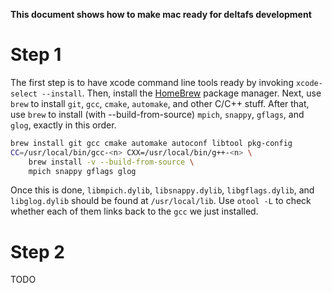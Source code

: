 **This document shows how to make mac ready for deltafs development**

# Step 1

The first step is to have xcode command line tools ready by invoking `xcode-select --install`. Then, install the [HomeBrew](https://brew.sh/) package manager. Next, use `brew` to install `git`, `gcc`, `cmake`, `automake`, and other C/C++ stuff. After that, use `brew` to install (with --build-from-source) `mpich`, `snappy`, `gflags`, and `glog`, exactly in this order.

```bash
brew install git gcc cmake automake autoconf libtool pkg-config
CC=/usr/local/bin/gcc-<n> CXX=/usr/local/bin/g++-<n> \
    brew install -v --build-from-source \
    mpich snappy gflags glog
```

Once this is done, `libmpich.dylib`, `libsnappy.dylib`, `libgflags.dylib`, and `libglog.dylib` should be found at `/usr/local/lib`. Use `otool -L` to check whether each of them links back to the `gcc` we just installed.

# Step 2

TODO
